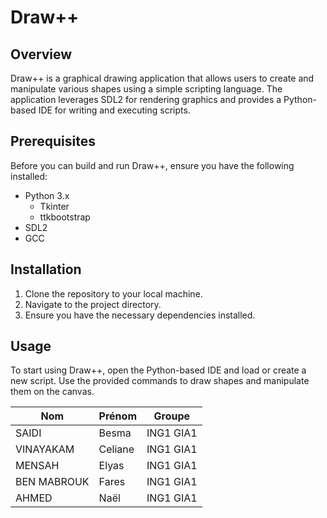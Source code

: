 # Draw++

## Overview

Draw++ is a graphical drawing application that allows users to create and manipulate various shapes using a simple scripting language. The application leverages SDL2 for rendering graphics and provides a Python-based IDE for writing and executing scripts.

## Prerequisites

Before you can build and run Draw++, ensure you have the following installed:
- Python 3.x
  - Tkinter
  - ttkbootstrap
- SDL2
- GCC 

## Installation

1. Clone the repository to your local machine.
2. Navigate to the project directory.
3. Ensure you have the necessary dependencies installed.

## Usage

To start using Draw++, open the Python-based IDE and load or create a new script. Use the provided commands to draw shapes and manipulate them on the canvas.



| Nom             | Prénom   | Groupe      |
|---              |---       |---          |
| SAIDI           | Besma    | ING1 GIA1   |
| VINAYAKAM       | Celiane  | ING1 GIA1   |
| MENSAH          | Elyas    | ING1 GIA1   |
| BEN MABROUK     | Fares    | ING1 GIA1   |
| AHMED           | Naël     | ING1 GIA1   |
